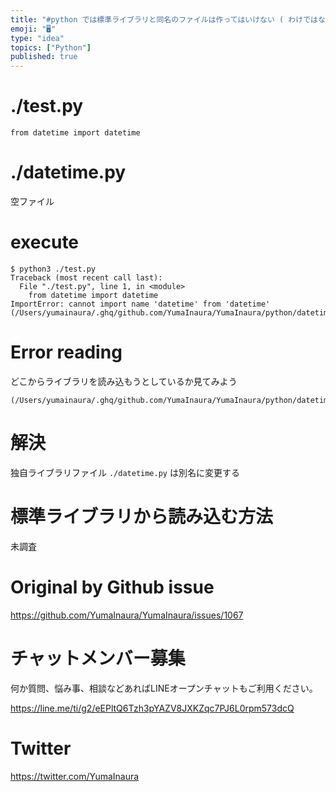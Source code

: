 ```yaml
---
title: "#python では標準ライブラリと同名のファイルは作ってはいけない ( わけではないかもしれないが、謎の import エラーが出る場合の"
emoji: "🖥"
type: "idea"
topics: ["Python"]
published: true
---
```


# ./test.py

```
from datetime import datetime 
```

# ./datetime.py

空ファイル

# execute
```
$ python3 ./test.py
Traceback (most recent call last):
  File "./test.py", line 1, in <module>
    from datetime import datetime
ImportError: cannot import name 'datetime' from 'datetime' (/Users/yumainaura/.ghq/github.com/YumaInaura/YumaInaura/python/datetime.py)
```

# Error reading

どこからライブラリを読み込もうとしているか見てみよう

```
(/Users/yumainaura/.ghq/github.com/YumaInaura/YumaInaura/python/datetime.py)
```

# 解決

独自ライブラリファイル `./datetime.py` は別名に変更する

# 標準ライブラリから読み込む方法

未調査

# Original by Github issue

https://github.com/YumaInaura/YumaInaura/issues/1067








<!-- Update From Qiita API -->

# チャットメンバー募集


何か質問、悩み事、相談などあればLINEオープンチャットもご利用ください。

https://line.me/ti/g2/eEPltQ6Tzh3pYAZV8JXKZqc7PJ6L0rpm573dcQ





# Twitter


https://twitter.com/YumaInaura


<!-- Update From Qiita API -->


